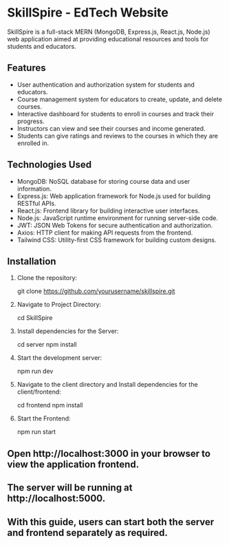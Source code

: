# SkillSpire  - EdTech Website

SkillSpire is a full-stack MERN (MongoDB, Express.js, React.js, Node.js) web application aimed at providing educational resources and tools for students and educators.

## Features

- User authentication and authorization system for students and educators.
- Course management system for educators to create, update, and delete courses.
- Interactive dashboard for students to enroll in courses and track their progress.
- Instructors can view and see their courses and income generated.
- Students can give ratings and reviews to the courses in which they are enrolled in.

## Technologies Used

- MongoDB: NoSQL database for storing course data and user information.
- Express.js: Web application framework for Node.js used for building RESTful APIs.
- React.js: Frontend library for building interactive user interfaces.
- Node.js: JavaScript runtime environment for running server-side code.
- JWT: JSON Web Tokens for secure authentication and authorization.
- Axios: HTTP client for making API requests from the frontend.
- Tailwind CSS: Utility-first CSS framework for building custom designs.

## Installation

1. Clone the repository:

   git clone https://github.com/yourusername/skillspire.git

2. Navigate to Project Directory:

   cd SkillSpire

3. Install dependencies for the Server:

   cd server
   npm install

4. Start the development server:

   npm run dev

5. Navigate to the client directory and Install dependencies for the client/frontend:

   cd frontend
   npm install

6. Start the Frontend:

   npm run start

## Open http://localhost:3000 in your browser to view the application frontend.

## The server will be running at http://localhost:5000.

## With this guide, users can start both the server and frontend separately as required.

